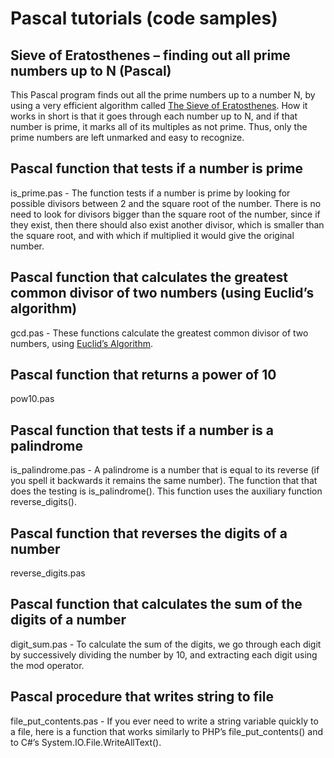 # Pascal tutorials (code samples)

## Sieve of Eratosthenes – finding out all prime numbers up to N (Pascal)

This Pascal program finds out all the prime numbers up to a number N, by using a very efficient algorithm called [The Sieve of Eratosthenes](https://en.wikipedia.org/wiki/Sieve_of_Eratosthenes). How it works in short is that it goes through each number up to N, and if that number is prime, it marks all of its multiples as not prime. Thus, only the prime numbers are left unmarked and easy to recognize.

## Pascal function that tests if a number is prime

is_prime.pas - The function tests if a number is prime by looking for possible divisors between 2 and the square root of the number. There is no need to look for divisors bigger than the square root of the number, since if they exist, then there should also exist another divisor, which is smaller than the square root, and with which if multiplied it would give the original number.

## Pascal function that calculates the greatest common divisor of two numbers (using Euclid’s algorithm)

gcd.pas - These functions calculate the greatest common divisor of two numbers, using [Euclid’s Algorithm](https://en.wikipedia.org/wiki/Euclidean_algorithm).

## Pascal function that returns a power of 10

pow10.pas

## Pascal function that tests if a number is a palindrome

is_palindrome.pas - A palindrome is a number that is equal to its reverse (if you spell it backwards it remains the same number). The function that that does the testing is is_palindrome(). This function uses the auxiliary function reverse_digits().

## Pascal function that reverses the digits of a number

reverse_digits.pas

## Pascal function that calculates the sum of the digits of a number

digit_sum.pas - To calculate the sum of the digits, we go through each digit by successively dividing the number by 10,
and extracting each digit using the mod operator.

## Pascal procedure that writes string to file

file_put_contents.pas - If you ever need to write a string variable quickly to a file, here is a function that works similarly to PHP’s file_put_contents() and to C#’s System.IO.File.WriteAllText().
